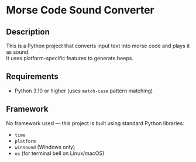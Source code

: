 # Morse Code Sound Converter

## Description
This is a Python project that converts input text into morse code and plays it as sound.  
It uses platform-specific features to generate beeps.



## Requirements
- Python 3.10 or higher (uses `match-case` pattern matching)



## Framework
No framework used — this project is built using standard Python libraries:
- `time`
- `platform`
- `winsound` (Windows only)
- `os` (for terminal bell on Linux/macOS)




